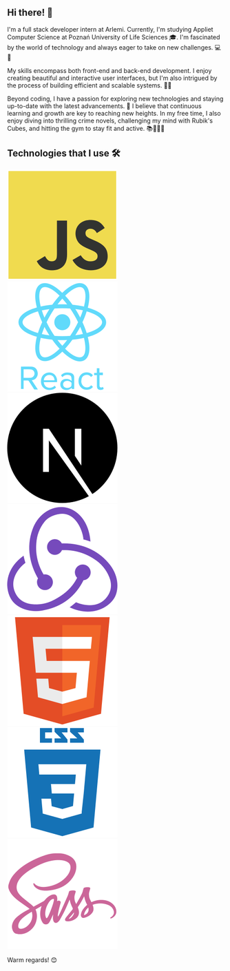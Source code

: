 ## Hi there! 👋

I'm a full stack developer intern at Arlemi. Currently, I'm studying Appliet Computer Science at Poznań University of Life Sciences 🎓. I'm fascinated by the world of technology and always eager to take on new challenges. 💻💪

My skills encompass both front-end and back-end development. I enjoy creating beautiful and interactive user interfaces, but I'm also intrigued by the process of building efficient and scalable systems. 🌟🚀

Beyond coding, I have a passion for exploring new technologies and staying up-to-date with the latest advancements. 🌱 I believe that continuous learning and growth are key to reaching new heights. In my free time, I also enjoy diving into thrilling crime novels, challenging my mind with Rubik's Cubes, and hitting the gym to stay fit and active. 📚🧩🏋️‍♀️

## Technologies that I use 🛠️

![JavaScript](https://github.com/devicons/devicon/blob/master/icons/javascript/javascript-original.svg)
![React](https://github.com/devicons/devicon/blob/master/icons/react/react-original-wordmark.svg)
![Next](https://github.com/devicons/devicon/blob/master/icons/nextjs/nextjs-original.svg)
![Redux](https://github.com/devicons/devicon/blob/master/icons/redux/redux-original.svg)
![HTML5](https://github.com/devicons/devicon/blob/master/icons/html5/html5-original.svg)
![CSS3](https://github.com/devicons/devicon/blob/master/icons/css3/css3-plain-wordmark.svg)
![Sass](https://github.com/devicons/devicon/blob/master/icons/sass/sass-original.svg)

Warm regards! 😊
